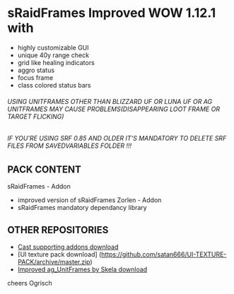 # sRaidFrames Improved WOW 1.12.1 with

- highly customizable GUI 
- unique 40y range check
- grid like healing indicators
- aggro status
- focus frame
- class colored status bars


######  USING UNITFRAMES OTHER THAN BLIZZARD UF OR LUNA UF OR AG UNITFRAMES MAY CAUSE PROBLEMS(DISAPPEARING LOOT FRAME OR TARGET FLICKING)
###### IF YOU'RE USING SRF 0.85 AND OLDER IT'S MANDATORY TO DELETE SRF FILES FROM SAVEDVARIABLES FOLDER !!!


## PACK CONTENT
sRaidFrames - Addon
- improved version of sRaidFrames
Zorlen - Addon
- sRaidFrames mandatory dependancy library

## OTHER REPOSITORIES
- [Cast supporting addons download](https://github.com/satan666/LazySpell)
- [UI texture pack download] (https://github.com/satan666/UI-TEXTURE-PACK/archive/master.zip)
- [Improved ag_UnitFrames by Skela download](https://github.com/satan666/ag_UnitFrames_Improved)

cheers Ogrisch



